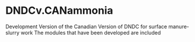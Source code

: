 # DNDCv.CANammonia
Development Version of the Canadian Version of DNDC for surface manure-slurry work
The modules that have been developed are included
